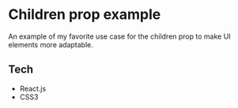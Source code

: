 # Children prop example

An example of my favorite use case for the children prop to make UI elements more adaptable. 

## Tech

- React.js
- CSS3